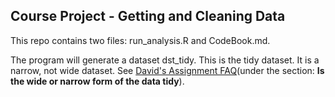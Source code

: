 ## Course Project - Getting and Cleaning Data

This repo contains two files: run_analysis.R and CodeBook.md.

The program will generate a dataset dst_tidy.  This is the tidy dataset. It is a narrow, not wide dataset. See 
[David's Assignment FAQ](https://class.coursera.org/getdata-004/forum/thread?thread_id=106)(under the section: **Is the wide or narrow form of the data tidy**).